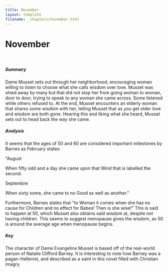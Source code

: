 ```yaml
---
title: November
layout: template
filename: _chapters/november.html
---
```


<h1>November</h1>
<br>
<div class="container">
      <div class="card">
          <div class="card-body">
                <h5 class="card-title">Summary</h5>
                <p class="card-text"> Dame Musset sets out through her neighborhood, encouraging woman willing to listen to choose what she calls wisdom over love. Musset was shied away by many but that did not stop her from going woman to woman, door to door, trying to speak to any woman she came across. Some listened while others refused to. At the end, Musset encounters an elderly woman that shares some wisdom with her, telling Musset that as you get older love and wisdom are both gone. Hearing this and liking what she heard, Musset sets out to head back the way she came.  </p>
          </div>
      </div>
      <div class="card">
          <div class="card-body">
                <h5 class="card-title">Analysis</h5>
                <p class="card-text"> It seems that the ages of 50 and 60 are considered important milestones by Barnes as February states:</p><p class="card-text">

"August

When fifty odd and a day she came upon that Wind that is labelled the second.

Septembre

When sixty some, she came to no Good as well as another."
</p><p class="card-text">
Furthermore, Barnes states that "to Woman it comes when she has no cause for Children and no effect for Babes! Then is she wise!" This is said to happen at 50, which Musset also obtains said wisdom at, despite not having children. This seems to suggest menopause gives the wisdom, as 50 is around the average age when menopause begins. </p>
          </div>
      </div>
      <div class="card">
          <div class="card-body">
                <h5 class="card-title">Key</h5>
                <p class="card-text"> The character of Dame Evangeline Musset is based off of the real-world person of Natalie Clifford Barney. It is interesting to note how Barney was a pagan-Hellenist, and described as a saint in this novel filled with Christian imagry. </p>
          </div>
      </div>
</div>
